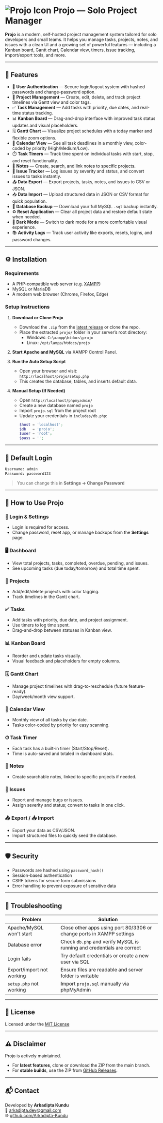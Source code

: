 # ![Projo Icon](assets/images/favicon.ico) Projo — Solo Project Manager

**Projo** is a modern, self-hosted project management system tailored for solo developers and small teams. It helps you manage tasks, projects, notes, and issues with a clean UI and a growing set of powerful features — including a Kanban board, Gantt chart, Calendar view, timers, issue tracking, import/export tools, and more.

---

## 🚀 Features

- 🔐 **User Authentication** — Secure login/logout system with hashed passwords and change-password option.
- 📁 **Project Management** — Create, edit, delete, and track project timelines via Gantt view and color tags.
- ✅ **Task Management** — Add tasks with priority, due dates, and real-time status tracking.
- 📊 **Kanban Board** — Drag-and-drop interface with improved task status updates and visual placeholders.
- 🗓️ **Gantt Chart** — Visualize project schedules with a today marker and flexible zoom options.
- 📆 **Calendar View** — See all task deadlines in a monthly view, color-coded by priority (High/Medium/Low).
- ⏱️ **Task Timers** — Track time spent on individual tasks with start, stop, and reset functionality.
- 📝 **Notes** — Create, search, and link notes to specific projects.
- 🐞 **Issue Tracker** — Log issues by severity and status, and convert issues to tasks instantly.
- 📤 **Data Export** — Export projects, tasks, notes, and issues to CSV or JSON.
- 📥 **Data Import** — Upload structured data in JSON or CSV format for quick population.
- 💾 **Database Backup** — Download your full MySQL `.sql` backup instantly.
- ♻️ **Reset Application** — Clear all project data and restore default state when needed.
- 🌙 **Dark Mode** — Switch to dark mode for a more comfortable visual experience.
- 📚 **Activity Logs** — Track user activity like exports, resets, logins, and password changes.

---

## ⚙️ Installation

### Requirements

- A PHP-compatible web server (e.g. [XAMPP](https://www.apachefriends.org/))
- MySQL or MariaDB
- A modern web browser (Chrome, Firefox, Edge)

### Setup Instructions

1. **Download or Clone Projo**  
   - Download the `.zip` from the [latest release](https://github.com/YourUsername/Projo/releases) or clone the repo.
   - Place the extracted `projo/` folder in your server’s root directory:
     - Windows: `C:\xampp\htdocs\projo`
     - Linux: `/opt/lampp/htdocs/projo`

2. **Start Apache and MySQL** via XAMPP Control Panel.

3. **Run the Auto Setup Script**  
   - Open your browser and visit:  
     `http://localhost/projo/setup.php`  
   - This creates the database, tables, and inserts default data.

4. **Manual Setup (If Needed)**  
   - Open `http://localhost/phpmyadmin/`
   - Create a new database named `projo`
   - Import `projo.sql` from the project root
   - Update your credentials in `includes/db.php`:
     ```php
     $host = 'localhost';
     $db   = 'projo';
     $user = 'root';
     $pass = '';
     ```

---

## 🔐 Default Login

```txt
Username: admin
Password: password123
```

> You can change this in **Settings → Change Password**

---

## 🧭 How to Use Projo

### 🔐 Login & Settings
- Login is required for access.
- Change password, reset app, or manage backups from the **Settings** page.

### 🖥 Dashboard
- View total projects, tasks, completed, overdue, pending, and issues.
- See upcoming tasks (due today/tomorrow) and total time spent.

### 📁 Projects
- Add/edit/delete projects with color tagging.
- Track timelines in the Gantt chart.

### ✅ Tasks
- Add tasks with priority, due date, and project assignment.
- Use timers to log time spent.
- Drag-and-drop between statuses in Kanban view.

### 📊 Kanban Board
- Reorder and update tasks visually.
- Visual feedback and placeholders for empty columns.

### 🗓️ Gantt Chart
- Manage project timelines with drag-to-reschedule (future feature-ready).
- Day/week/month view support.

### 📆 Calendar View
- Monthly view of all tasks by due date.
- Tasks color-coded by priority for easy scanning.

### ⏱ Task Timer
- Each task has a built-in timer (Start/Stop/Reset).
- Time is auto-saved and totaled in dashboard stats.

### 📝 Notes
- Create searchable notes, linked to specific projects if needed.

### 🐞 Issues
- Report and manage bugs or issues.
- Assign severity and status; convert to tasks in one click.

### 📤 Export / 📥 Import
- Export your data as CSV/JSON.
- Import structured files to quickly seed the database.

---

## 🛡 Security

- Passwords are hashed using `password_hash()`
- Session-based authentication
- CSRF tokens for secure form submissions
- Error handling to prevent exposure of sensitive data

---

## 🧰 Troubleshooting

| Problem                  | Solution                                                                 |
|--------------------------|--------------------------------------------------------------------------|
| Apache/MySQL won't start | Close other apps using port 80/3306 or change ports in XAMPP settings   |
| Database error           | Check `db.php` and verify MySQL is running and credentials are correct  |
| Login fails              | Try default credentials or create a new user via SQL                    |
| Export/import not working| Ensure files are readable and server folder is writable                 |
| `setup.php` not working  | Import `projo.sql` manually via phpMyAdmin                              |

---

## 📄 License

Licensed under the [MIT License](LICENSE)

---

## ⚠️ Disclaimer

Projo is actively maintained.  
- For **latest features**, clone or download the ZIP from the main branch.  
- For **stable builds**, use the ZIP from [GitHub Releases](https://github.com/YourUsername/Projo/releases).

---

## 📬 Contact

Developed by **Arkadipta Kundu**  
📧 [arkadipta.dev@gmail.com](mailto:arkadipta.dev@gmail.com)  
🌐 [github.com/Arkadipta-Kundu](https://github.com/Arkadipta-Kundu)
